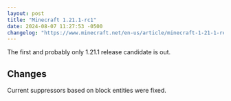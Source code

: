 ```yaml
---
layout: post
title: "Minecraft 1.21.1-rc1"
date: 2024-08-07 11:27:53 -0500
changelog: "https://www.minecraft.net/en-us/article/minecraft-1-21-1-release-candidate-1"
---
```


The first and probably only 1.21.1 release candidate is out.

## Changes

Current suppressors based on block entities were fixed.

